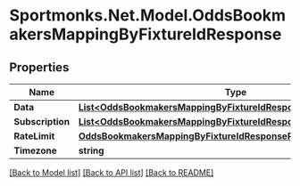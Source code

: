 # Sportmonks.Net.Model.OddsBookmakersMappingByFixtureIdResponse

## Properties

Name | Type | Description | Notes
------------ | ------------- | ------------- | -------------
**Data** | [**List&lt;OddsBookmakersMappingByFixtureIdResponseDataInner&gt;**](OddsBookmakersMappingByFixtureIdResponseDataInner.md) |  | [optional] 
**Subscription** | [**List&lt;OddsBookmakersMappingByFixtureIdResponseSubscriptionInner&gt;**](OddsBookmakersMappingByFixtureIdResponseSubscriptionInner.md) |  | [optional] 
**RateLimit** | [**OddsBookmakersMappingByFixtureIdResponseRateLimit**](OddsBookmakersMappingByFixtureIdResponseRateLimit.md) |  | [optional] 
**Timezone** | **string** |  | [optional] 

[[Back to Model list]](../README.md#documentation-for-models) [[Back to API list]](../README.md#documentation-for-api-endpoints) [[Back to README]](../README.md)

